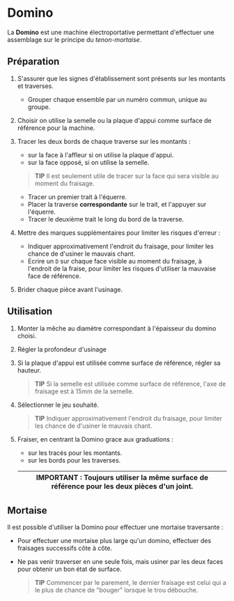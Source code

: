 # Domino

La **Domino** est une machine électroportative permettant d'effectuer une assemblage sur le principe du *tenon-mortaise*.


## Préparation

1. S'assurer que les signes d'établissement sont présents sur les montants et traverses.

   * Grouper chaque ensemble par un numéro commun, unique au groupe.

1. Choisir on utilise la semelle ou la plaque d'appui comme surface de référence pour la machine.

1. Tracer les deux bords de chaque traverse sur les montants :

   * sur la face à l'affleur si on utilise la plaque d'appui.
   * sur la face opposé, si on utilise la semelle.

   > **TIP** Il est seulement utile de tracer sur la face qui sera visible au moment du fraisage.

   * Tracer un premier trait à l'équerre.
   * Placer la traverse **correspondante** sur le trait, et l'appuyer sur l'équerre.
   * Tracer le deuxième trait le long du bord de la traverse.

1. Mettre des marques supplémentaires pour limiter les risques d'erreur :

   * Indiquer approximativement l'endroit du fraisage, pour limiter les chance de d'usiner le mauvais chant.
   * Ecrire un `D` sur chaque face visible au moment du fraisage, à l'endroit de la fraise, pour limiter les risques d'utiliser la mauvaise face de référence.

1. Brider chaque pièce avant l'usinage.

## Utilisation

1. Monter la mêche au diamètre correspondant à l'épaisseur du domino choisi.

1. Régler la profondeur d'usinage

1. Si la plaque d'appui est utilisée comme surface de référence, régler sa hauteur.

   > **TIP** Si la semelle est utilisée comme surface de référence, l'axe de fraisage est à 15mm de la semelle.

1. Sélectionner le jeu souhaité.

   > **TIP** Indiquer approximativement l'endroit du fraisage, pour limiter les chance de d'usiner le mauvais chant.

1. Fraiser, en centrant la Domino grace aux graduations :

   * sur les tracés pour les montants.
   * sur les bords pour les traverses.

   | IMPORTANT : Toujours utiliser la même surface de référence pour les deux pièces d'un joint. |
   | --- |


## Mortaise

Il est possible d'utiliser la Domino pour effectuer une mortaise traversante :

* Pour effectuer une mortaise plus large qu'un domino, effectuer des fraisages successifs côte à côte.

* Ne pas venir traverser en une seule fois, mais usiner par les deux faces pour obtenir un bon état de surface.

   > **TIP** Commencer par le parement, le dernier fraisage est celui qui a le plus de chance de "bouger" lorsque le trou débouche.
